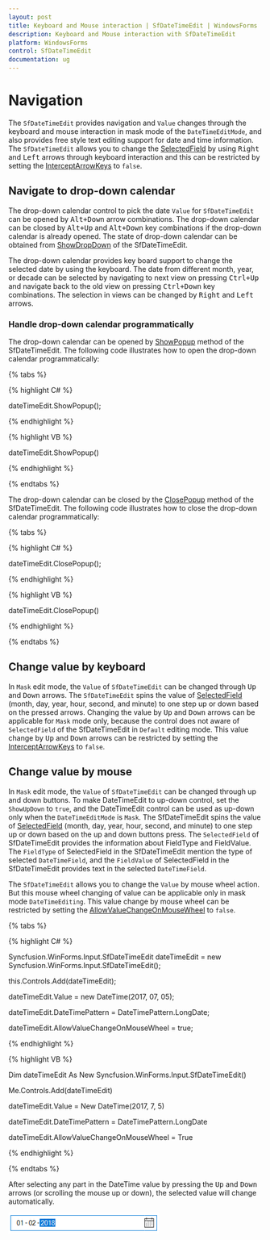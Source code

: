 ```yaml
---
layout: post
title: Keyboard and Mouse interaction | SfDateTimeEdit | WindowsForms | Syncfusion
description: Keyboard and Mouse interaction with SfDateTimeEdit
platform: WindowsForms
control: SfDateTimeEdit
documentation: ug
---
```


# Navigation

The `SfDateTimeEdit` provides navigation and `Value` changes through the keyboard and mouse interaction in mask mode of the `DateTimeEditMode`, and also provides free style text editing support for date and time information. The `SfDateTimeEdit` allows you to change the [SelectedField](https://help.syncfusion.com/cr/windowsforms/Syncfusion.SfInput.WinForms~Syncfusion.WinForms.Input.SfDateTimeEdit~SelectedField.html) by using <kbd>Right</kbd> and <kbd>Left</kbd> arrows through keyboard interaction and this can be restricted by setting the [InterceptArrowKeys](https://help.syncfusion.com/cr/windowsforms/Syncfusion.SfInput.WinForms~Syncfusion.WinForms.Input.SfDateTimeEdit~InterceptArrowKeys.html) to `false`.

## Navigate to drop-down calendar

The drop-down calendar control to pick the date `Value` for `SfDateTimeEdit` can be opened by <kbd>Alt+Down</kbd> arrow combinations. The drop-down calendar can be closed by <kbd>Alt+Up</kbd> and <kbd>Alt+Down</kbd> key combinations if the drop-down calendar is already opened. The state of drop-down calendar can be obtained from [ShowDropDown](https://help.syncfusion.com/cr/windowsforms/Syncfusion.SfInput.WinForms~Syncfusion.WinForms.Input.SfDateTimeEdit~ShowDropDown.html) of the SfDateTimeEdit.

The drop-down calendar provides key board support to change the selected date by using the keyboard. The date from different month, year, or decade can be selected by navigating to next view on pressing <kbd>Ctrl+Up</kbd> and navigate back to the old view on pressing <kbd>Ctrl+Down</kbd> key combinations. The selection in views can be changed by <kbd>Right</kbd> and <kbd>Left</kbd> arrows.

### Handle drop-down calendar programmatically

The drop-down calendar can be opened by [ShowPopup](https://help.syncfusion.com/cr/windowsforms/Syncfusion.SfInput.WinForms~Syncfusion.WinForms.Input.SfDateTimeEdit~ShowPopup.html) method of the SfDateTimeEdit. The following code illustrates how to open the drop-down calendar programmatically:

{% tabs %}

{% highlight C# %}

dateTimeEdit.ShowPopup();

{% endhighlight  %}

{% highlight VB %}

dateTimeEdit.ShowPopup()

{% endhighlight  %}

{% endtabs %}

The drop-down calendar can be closed by the [ClosePopup](https://help.syncfusion.com/cr/windowsforms/Syncfusion.SfInput.WinForms~Syncfusion.WinForms.Input.SfDateTimeEdit~ClosePopup.html) method of the SfDateTimeEdit. The following code illustrates how to close the drop-down calendar programmatically:

{% tabs %}

{% highlight C# %}

dateTimeEdit.ClosePopup();

{% endhighlight  %}

{% highlight VB %}

dateTimeEdit.ClosePopup()

{% endhighlight  %}

{% endtabs %}

## Change value by keyboard

In `Mask` edit mode, the `Value` of `SfDateTimeEdit` can be changed through <kbd>Up</kbd> and <kbd>Down</kbd> arrows. The `SfDateTimeEdit` spins the value of [SelectedField](https://help.syncfusion.com/cr/windowsforms/Syncfusion.SfInput.WinForms~Syncfusion.WinForms.Input.SfDateTimeEdit~SelectedField.html) (month, day, year, hour, second, and minute) to one step up or down based on the pressed arrows. Changing the value by <kbd>Up</kbd> and <kbd>Down</kbd> arrows can be applicable for `Mask` mode only, because the control does not aware of `SelectedField` of the SfDateTimeEdit in `Default` editing mode. This value change by <kbd>Up</kbd> and <kbd>Down</kbd> arrows can be restricted by setting the [InterceptArrowKeys](https://help.syncfusion.com/cr/windowsforms/Syncfusion.SfInput.WinForms~Syncfusion.WinForms.Input.SfDateTimeEdit~InterceptArrowKeys.html) to `false`.

## Change value by mouse

In `Mask` edit mode, the `Value` of `SfDateTimeEdit` can be changed through up and down buttons. To make DateTimeEdit to up-down control, set the `ShowUpDown` to `true`, and the DateTimeEdit control can be used as up-down only when the `DateTimeEditMode` is `Mask`. The SfDateTimeEdit spins the value of [SelectedField](https://help.syncfusion.com/cr/windowsforms/Syncfusion.SfInput.WinForms~Syncfusion.WinForms.Input.SfDateTimeEdit~SelectedField.html) (month, day, year, hour, second, and minute) to one step up or down based on the up and down buttons press. The `SelectedField` of SfDateTimeEdit provides the information about FieldType and FieldValue. The `FieldType` of SelectedField in the SfDateTimeEdit mention the type of selected `DateTimeField`, and the `FieldValue` of SelectedField in the SfDateTimeEdit provides text in the selected `DateTimeField`.

The `SfDateTimeEdit` allows you to change the `Value` by mouse wheel action. But this mouse wheel changing of value can be applicable only in mask mode `DateTimeEditing`. This value change by mouse wheel can be restricted by setting the [AllowValueChangeOnMouseWheel](https://help.syncfusion.com/cr/windowsforms/Syncfusion.SfInput.WinForms~Syncfusion.WinForms.Input.SfDateTimeEdit~AllowValueChangeOnMouseWheel.html) to `false`.

{% tabs %}

{% highlight C# %}

Syncfusion.WinForms.Input.SfDateTimeEdit dateTimeEdit = new  Syncfusion.WinForms.Input.SfDateTimeEdit();

this.Controls.Add(dateTimeEdit);

dateTimeEdit.Value = new DateTime(2017, 07, 05);

dateTimeEdit.DateTimePattern = DateTimePattern.LongDate;

dateTimeEdit.AllowValueChangeOnMouseWheel = true;

{% endhighlight  %}

{% highlight VB %}

Dim dateTimeEdit As New Syncfusion.WinForms.Input.SfDateTimeEdit()

Me.Controls.Add(dateTimeEdit)

dateTimeEdit.Value = New DateTime(2017, 7, 5)

dateTimeEdit.DateTimePattern = DateTimePattern.LongDate

dateTimeEdit.AllowValueChangeOnMouseWheel = True

{% endhighlight  %}

{% endtabs %}

After selecting any part in the DateTime value by pressing the <kbd>Up</kbd> and <kbd>Down</kbd> arrows (or scrolling the mouse up or down), the selected value will change automatically.

![Navigation support](navigation-images/Mask.png)